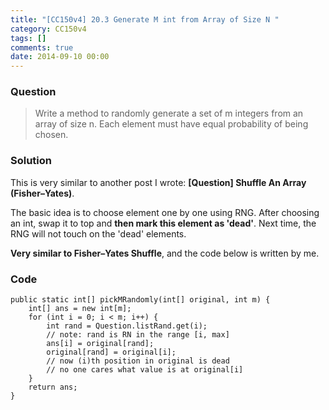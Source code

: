```yaml
---
title: "[CC150v4] 20.3 Generate M int from Array of Size N "
category: CC150v4
tags: []
comments: true
date: 2014-09-10 00:00
---
```



### Question

> Write a method to randomly generate a set of m integers from an array of size n. Each element must have equal probability of being chosen. 

### Solution

This is very similar to another post I wrote: __[Question] Shuffle An Array (Fisher–Yates)__.

The basic idea is to choose element one by one using RNG. After choosing an int, swap it to top and __then mark this element as 'dead'__. Next time, the RNG will not touch on the 'dead' elements. 

__Very similar to Fisher–Yates Shuffle__, and the code below is written by me. 

### Code

	public static int[] pickMRandomly(int[] original, int m) {
		int[] ans = new int[m];
		for (int i = 0; i < m; i++) {
			int rand = Question.listRand.get(i);
			// note: rand is RN in the range [i, max]
			ans[i] = original[rand];
			original[rand] = original[i];
			// now (i)th position in original is dead
			// no one cares what value is at original[i]
		}
		return ans;
	}
